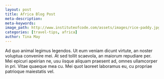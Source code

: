 ```yaml
---
layout: post
title: Africa Blog Post
meta-description:
meta-keywords:
image_path: http://www.instituteofcode.com/assets/images/rice-paddy.jpg
categories: [travel-tips, africa]
author: Tina May
---
```


Ad quo animal legimus legendos. Ut eum veniam dicunt virtute, an noster voluptua convenire mei. At sed tollit scaevola, an maiorum repudiare per. Mei epicuri apeirian ne, usu iisque aliquam praesent ad, omnes ullamcorper in pri. Vitae quaeque mea cu. Mei quot laoreet laboramus eu, cu propriae patrioque maiestatis vel.
